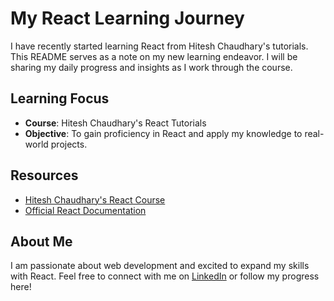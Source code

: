 # My React Learning Journey

I have recently started learning React from Hitesh Chaudhary's tutorials. This README serves as a note on my new learning endeavor. I will be sharing my daily progress and insights as I work through the course.

## Learning Focus

- **Course**: Hitesh Chaudhary's React Tutorials
- **Objective**: To gain proficiency in React and apply my knowledge to real-world projects.

## Resources

- <a href="https://www.youtube.com/playlist?list=PLu71SKxNbfoDqgPchmvIsL4hTnJIrtige" target="_blank">Hitesh Chaudhary's React Course</a>
- <a href="https://reactjs.org/docs/getting-started.html" target="_blank">Official React Documentation</a>

## About Me

I am passionate about web development and excited to expand my skills with React. Feel free to connect with me on <a href="https://www.linkedin.com/in/ritesh-giri-b8b770242/" target="_blank">LinkedIn</a> or follow my progress here!
